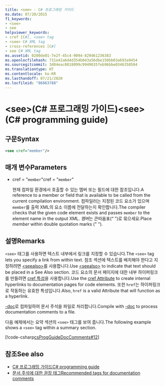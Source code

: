 ```yaml
---
title: <see> - C# 프로그래밍 가이드
ms.date: 07/20/2015
f1_keywords:
- <see>
- see
helpviewer_keywords:
- cref [C#], <see> tag
- <see> C# XML tag
- cross-references [C#]
- see C# XML tag
ms.assetid: 0200de01-7e2f-45c4-9094-829d61236383
ms.openlocfilehash: 731e42a6d4d354b043a56dbe150bb03a693a9454
ms.sourcegitcommit: 3d84eac0818099c9949035feb96bbe0346358504
ms.translationtype: HT
ms.contentlocale: ko-KR
ms.lasthandoff: 07/21/2020
ms.locfileid: "86863788"
---
```

# <a name="see-c-programming-guide"></a><span data-ttu-id="089d0-102">\<see>(C# 프로그래밍 가이드)</span><span class="sxs-lookup"><span data-stu-id="089d0-102">\<see> (C# programming guide)</span></span>

## <a name="syntax"></a><span data-ttu-id="089d0-103">구문</span><span class="sxs-lookup"><span data-stu-id="089d0-103">Syntax</span></span>

```xml
<see cref="member"/>
```

## <a name="parameters"></a><span data-ttu-id="089d0-104">매개 변수</span><span class="sxs-lookup"><span data-stu-id="089d0-104">Parameters</span></span>

- <span data-ttu-id="089d0-105">cref = "`member`"</span><span class="sxs-lookup"><span data-stu-id="089d0-105">cref = "`member`"</span></span>

  <span data-ttu-id="089d0-106">현재 컴파일 환경에서 호출할 수 있는 멤버 또는 필드에 대한 참조입니다.</span><span class="sxs-lookup"><span data-stu-id="089d0-106">A reference to a member or field that is available to be called from the current compilation environment.</span></span> <span data-ttu-id="089d0-107">컴파일러는 지정된 코드 요소가 있으며 `member`를 출력 XML의 요소 이름에 전달하는지 확인합니다.</span><span class="sxs-lookup"><span data-stu-id="089d0-107">The compiler checks that the given code element exists and passes `member` to the element name in the output XML.</span></span> <span data-ttu-id="089d0-108">*멤버*는 큰따옴표(“ ”)로 묶으세요.</span><span class="sxs-lookup"><span data-stu-id="089d0-108">Place *member* within double quotation marks (" ").</span></span>

## <a name="remarks"></a><span data-ttu-id="089d0-109">설명</span><span class="sxs-lookup"><span data-stu-id="089d0-109">Remarks</span></span>

<span data-ttu-id="089d0-110">`<see>` 태그를 사용하면 텍스트 내부에서 링크를 지정할 수 있습니다.</span><span class="sxs-lookup"><span data-stu-id="089d0-110">The `<see>` tag lets you specify a link from within text.</span></span> <span data-ttu-id="089d0-111">참조 섹션에 텍스트를 배치해야 한다고 지정하려면 [\<seealso>](./seealso.md)를 사용합니다.</span><span class="sxs-lookup"><span data-stu-id="089d0-111">Use [\<seealso>](./seealso.md) to indicate that text should be placed in a See Also section.</span></span> <span data-ttu-id="089d0-112">코드 요소의 문서 페이지에 대한 내부 하이퍼링크를 만들려면 [cref 특성](./cref-attribute.md)을 사용합니다.</span><span class="sxs-lookup"><span data-stu-id="089d0-112">Use the [cref Attribute](./cref-attribute.md) to create internal hyperlinks to documentation pages for code elements.</span></span> <span data-ttu-id="089d0-113">또한 ``href``는 하이퍼링크로 작동하는 유효한 특성입니다.</span><span class="sxs-lookup"><span data-stu-id="089d0-113">Also, ``href`` is a valid Attribute that will function as a hyperlink.</span></span>

<span data-ttu-id="089d0-114">[-doc](../../language-reference/compiler-options/doc-compiler-option.md)로 컴파일하여 문서 주석을 파일로 처리합니다.</span><span class="sxs-lookup"><span data-stu-id="089d0-114">Compile with [-doc](../../language-reference/compiler-options/doc-compiler-option.md) to process documentation comments to a file.</span></span>

<span data-ttu-id="089d0-115">다음 예제에서는 요약 섹션의 `<see>` 태그를 보여 줍니다.</span><span class="sxs-lookup"><span data-stu-id="089d0-115">The following example shows a `<see>` tag within a summary section.</span></span>

[!code-csharp[csProgGuideDocComments#12](~/samples/snippets/csharp/VS_Snippets_VBCSharp/csProgGuideDocComments/CS/DocComments.cs#12)]

## <a name="see-also"></a><span data-ttu-id="089d0-116">참조</span><span class="sxs-lookup"><span data-stu-id="089d0-116">See also</span></span>

- [<span data-ttu-id="089d0-117">C# 프로그래밍 가이드</span><span class="sxs-lookup"><span data-stu-id="089d0-117">C# programming guide</span></span>](../index.md)
- [<span data-ttu-id="089d0-118">문서 주석에 대한 권장 태그</span><span class="sxs-lookup"><span data-stu-id="089d0-118">Recommended tags for documentation comments</span></span>](./recommended-tags-for-documentation-comments.md)
